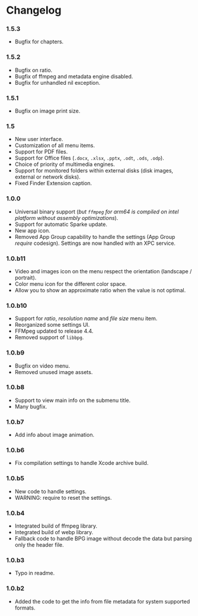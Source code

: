 Changelog
=======

### 1.5.3
- Bugfix for chapters.

### 1.5.2
- Bugfix on ratio. 
- Bugfix of ffmpeg and metadata engine disabled.
- Bugfix for unhandled nil exception.

### 1.5.1
- Bugfix on image print size. 

### 1.5
- New user interface.
- Customization of all menu items.
- Support for PDF files.
- Support for Office files (`.docx`, `.xlsx`, `.pptx`, `.odt`, `.ods`, `.odp`).
- Choice of priority of multimedia engines.
- Support for monitored folders within external disks (disk images, external or network disks).
- Fixed Finder Extension caption.

### 1.0.0

- Universal binary support (_but `ffmpeg` for arm64 is compiled on intel platform without assembly optimizations_).
- Support for automatic Sparke update.
- New app icon.
- Removed App Group capability to handle the settings (App Group _require_ codesign). Settings are now handled with an XPC service.

### 1.0.b11

- Video and images icon on the menu respect the orientation (landscape / portrait).
- Color menu icon for the different color space.
- Allow you to show an approximate ratio when the value is not optimal.   

### 1.0.b10

- Support for _ratio_, _resolution name_ and _file size_ menu item.
- Reorganized some settings UI.
- FFMpeg updated to release 4.4.
- Removed support of `libbpg`.

### 1.0.b9

- Bugfix on video menu.
- Removed unused image assets.

### 1.0.b8

- Support to view main info on the submenu title.
- Many bugfix.

### 1.0.b7

- Add info about image animation.

### 1.0.b6

- Fix compilation settings to handle Xcode archive build.

### 1.0.b5

- New code to handle settings.
- WARNING: require to reset the settings.

### 1.0.b4

- Integrated build of ffmpeg library.
- Integrated build of webp library.
- Fallback code to handle BPG image without decode the data but parsing only the header file.

### 1.0.b3

- Typo in readme.

### 1.0.b2

- Added the code to get the info from file metadata for system supported formats.

